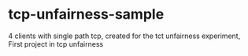 # tcp-unfairness-sample
4 clients with single path tcp, created for the tct unfairness experiment, First project in tcp unfairness 
